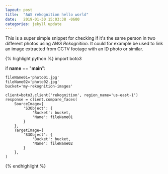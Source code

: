 ```yaml
---
layout: post
title:  "AWS rekognition hello world"
date:   2019-01-30 15:03:38 -0600
categories: jekyll update
---
```

This is a super simple snippet for checking if it's the same person in
two different photos using *AWS Rekognition*. It could for example be
used to link an image extracted from CCTV footage with an ID photo or
similar.

{% highlight python %}
import boto3

if __name__ == "__main__":

    fileName01='photo01.jpg'
    fileName02='photo02.jpg'
    bucket='my-rekognition-images'

    client=boto3.client('rekognition', region_name='us-east-1')
    response = client.compare_faces(
        SourceImage={
            'S3Object': {
                'Bucket': bucket,
                'Name': fileName01
            }
        },
        TargetImage={
            'S3Object': {
                'Bucket': bucket,
                'Name': fileName02
            }
        },
    )
{% endhighlight %}
